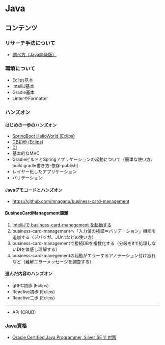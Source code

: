 # Java

## コンテンツ

### リサーチ手法について

- [調べ方（Java開発版）](./researchAndDevelopment.md)

### 環境について

- [Eclips基本](./setup_eclips.md)
- IntelliJ基本
- Gradle基本
- LinterやFormatter  

### ハンズオン

#### はじめの一歩のハンズオン

- [SpringBoot HelloWorld (Eclips)](./springboot_helloworld.md)
- [DB初歩 (Eclips)](./springboot_db_intro.md)
- [DI](https://qiita.com/kazuki43zoo/items/7a0e96573e930ac934ed)
- 基本的なMVC
- GradleビルドとSpringアプリケーションの起動について（簡単な使い方、build.gradle書き方-依存-publish）
- レイヤー化したアプリケーション
- バリデーション
  

#### Javaデモコードとハンズオン

- https://github.com/mnaganu/business-card-management

#### BusineeCardManagement課題

1. [IntelliJで business-card-manegement を起動する](./bcm_intellij_first-step.md)
3. business-card-managementへ「入力値の検証＝バリデーション」機能を追加する（デバッガ、JUnitなどの使い方）
4. business-card-managementで接続DBを複数化する（分岐をifで処理しないDIを体感し理解する）
5. business-card-manegementの起動がエラーするアノテーション付け忘れなど（難解エラーメッセージを調査する）

#### 進んだ内容のハンズオン

- gRPC初歩 (Eclips)
- Reactive初歩 (Eclips)
- Reactive二歩 (Eclips)
----
- API (CRUD)

### Java資格

- [Oracle Certified Java Programmer, Silver SE 11 対策](./ocjp_silver.md)
